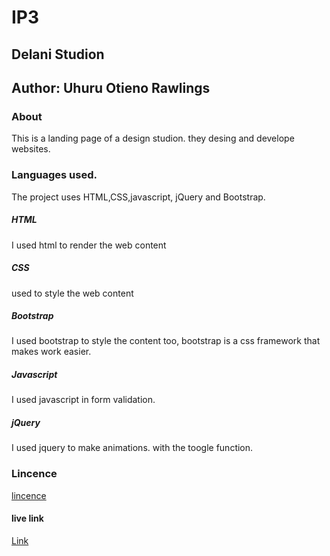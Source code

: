 # IP3
## Delani Studion
## Author: Uhuru Otieno Rawlings
### About
This is a landing page of a design studion. they desing and develope websites.
### Languages used.
The project uses HTML,CSS,javascript, jQuery and Bootstrap.
##### HTML
 I used html to render the web content
##### CSS
 used to style the web content
##### Bootstrap
 I used bootstrap to style the content too, bootstrap is a css framework that makes work easier.
##### Javascript
 I used javascript in form validation.
##### jQuery
 I used jquery to make animations. with the toogle function.
### Lincence
[lincence](LINCENSE)
#### live link
[Link](https://uhuru-rawlings.github.io/delani_studio/)